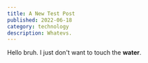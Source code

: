 ```yaml
---
title: A New Test Post
published: 2022-06-18
category: technology
description: Whatevs.
---
```


Hello bruh. I just don't want to touch the **water**.